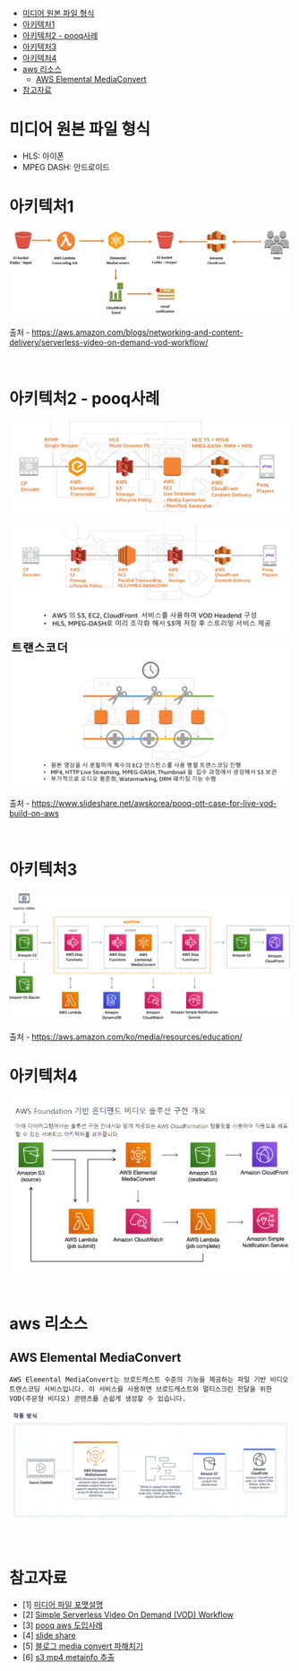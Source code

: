 - [미디어 원본 파일 형식](#미디어-원본-파일-형식)
- [아키텍처1](#아키텍처1)
- [아키텍처2 - pooq사례](#아키텍처2---pooq사례)
- [아키텍처3](#아키텍처3)
- [아키텍처4](#아키텍처4)
- [aws 리소스](#aws-리소스)
  - [AWS Elemental MediaConvert](#aws-elemental-mediaconvert)
- [참고자료](#참고자료)


# 미디어 원본 파일 형식
* HLS: 아이폰
* MPEG DASH: 안드로이드

# 아키텍처1

![](imges/arch1.jpg)

출처 - https://aws.amazon.com/blogs/networking-and-content-delivery/serverless-video-on-demand-vod-workflow/

<br>

# 아키텍처2 - pooq사례

![](imges/arch2.png)

![](imges/arch2-2.png)

![](imges/arch2-3.png)

출처 - https://www.slideshare.net/awskorea/pooq-ott-case-for-live-vod-build-on-aws

<br>

# 아키텍처3

![](imges/arch3.png)

출처 - https://aws.amazon.com/ko/media/resources/education/


# 아키텍처4

![](images/../imges/arch4.png)

<br>

# aws 리소스
## AWS Elemental MediaConvert
```
AWS Elemental MediaConvert는 브로드캐스트 수준의 기능을 제공하는 파일 기반 비디오 트랜스코딩 서비스입니다. 이 서비스를 사용하면 브로드캐스트와 멀티스크린 전달을 위한 VOD(주문형 비디오) 콘텐츠를 손쉽게 생성할 수 있습니다.
```

![](imges/medicaconvert.png)

<br>

# 참고자료
* [1] [미디어 파일 포맷설명](https://docs.microsoft.com/ko-kr/azure/media-services/latest/dynamic-packaging-overview)
* [2] [Simple Serverless Video On Demand (VOD) Workflow](https://aws.amazon.com/blogs/networking-and-content-delivery/serverless-video-on-demand-vod-workflow/)
* [3] [pooq aws 도입사례](https://www.slideshare.net/awskorea/pooq-ott-case-for-live-vod-build-on-aws)
* [4] [slide share](https://www.slideshare.net/AmazonWebServices/customize-a-vod-on-aws-transcoding-solution-with-qc-drm-and-more-ctd412-aws-reinvent-2018)
* [5] [블로그 media convert 파해치기](https://ianjang.github.io/aws-media-convert-%EB%82%B4%EC%9A%A9%EC%A0%95%EB%A6%AC/)
* [6] [s3 mp4 metainfo 추출](https://aws.amazon.com/ko/blogs/compute/extracting-video-metadata-using-lambda-and-mediainfo/)